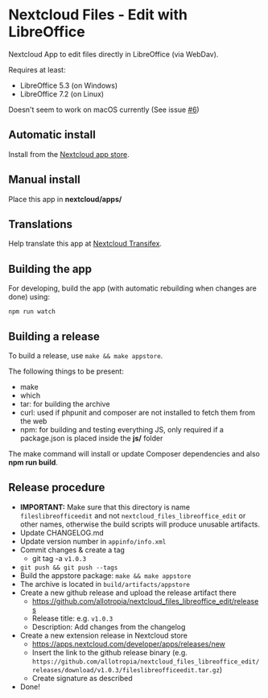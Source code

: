# Nextcloud Files - Edit with LibreOffice

Nextcloud App to edit files directly in LibreOffice (via WebDav).

Requires at least:
* LibreOffice 5.3 (on Windows)
* LibreOffice 7.2 (on Linux)

Doesn't seem to work on macOS currently (See issue [#6](https://github.com/allotropia/nextcloud_files_libreoffice_edit/issues/6))

## Automatic install

Install from the [Nextcloud app store](https://apps.nextcloud.com/apps/fileslibreofficeedit).

## Manual install

Place this app in **nextcloud/apps/**

## Translations

Help translate this app at [Nextcloud Transifex](https://www.transifex.com/nextcloud/nextcloud).

## Building the app

For developing, build the app (with automatic rebuilding when changes are done) using:

    npm run watch

## Building a release

To build a release, use `make && make appstore`.

The following things to be present:

* make
* which
* tar: for building the archive
* curl: used if phpunit and composer are not installed to fetch them from the web
* npm: for building and testing everything JS, only required if a package.json is placed inside the **js/** folder

The make command will install or update Composer dependencies and also **npm run build**.

## Release procedure

* **IMPORTANT:** Make sure that this directory is name `fileslibreofficeedit` and not `nextcloud_files_libreoffice_edit` or other names, otherwise the build scripts will produce unusable artifacts.
* Update CHANGELOG.md
* Update version number in `appinfo/info.xml`
* Commit changes & create a tag
  * git tag -a `v1.0.3`
* `git push && git push --tags`
* Build the appstore package: `make && make appstore`
* The archive is located in `build/artifacts/appstore`
* Create a new github release and upload the release artifact there
  * https://github.com/allotropia/nextcloud_files_libreoffice_edit/releases
  * Release title: e.g. `v1.0.3`
  * Description: Add changes from the changelog
* Create a new extension release in Nextcloud store
  * https://apps.nextcloud.com/developer/apps/releases/new
  * Insert the link to the github release binary (e.g. `https://github.com/allotropia/nextcloud_files_libreoffice_edit/releases/download/v1.0.3/fileslibreofficeedit.tar.gz`)
  * Create signature as described
* Done!
